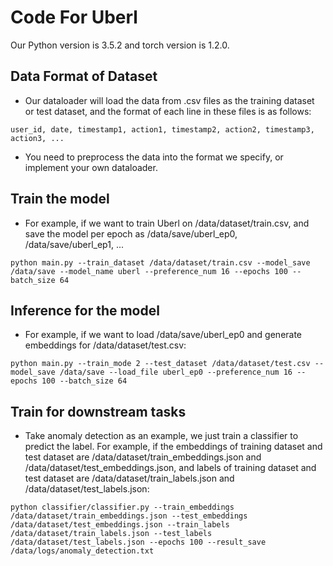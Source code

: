 # Code For Uberl

Our Python version is 3.5.2 and torch version is 1.2.0.

## Data Format of Dataset
+ Our dataloader will load the data from .csv files as the training dataset or test dataset, and the format of each line in these files is as follows:
~~~
user_id, date, timestamp1, action1, timestamp2, action2, timestamp3, action3, ...
~~~
+ You need to preprocess the data into the format we specify, or implement your own dataloader.

## Train the model
+ For example, if we want to train Uberl on /data/dataset/train.csv, and save the model per epoch as /data/save/uberl_ep0, /data/save/uberl_ep1, ...
~~~
python main.py --train_dataset /data/dataset/train.csv --model_save /data/save --model_name uberl --preference_num 16 --epochs 100 --batch_size 64
~~~

## Inference for the model
+ For example, if we want to load /data/save/uberl_ep0 and generate embeddings for /data/dataset/test.csv:
~~~
python main.py --train_mode 2 --test_dataset /data/dataset/test.csv --model_save /data/save --load_file uberl_ep0 --preference_num 16 --epochs 100 --batch_size 64
~~~

## Train for downstream tasks

+ Take anomaly detection as an example, we just train a classifier to predict the label. For example, if the embeddings of training dataset and test dataset are /data/dataset/train_embeddings.json and /data/dataset/test_embeddings.json, and labels of training dataset and test dataset are /data/dataset/train_labels.json and /data/dataset/test_labels.json:
~~~
python classifier/classifier.py --train_embeddings /data/dataset/train_embeddings.json --test_embeddings /data/dataset/test_embeddings.json --train_labels /data/dataset/train_labels.json --test_labels /data/dataset/test_labels.json --epochs 100 --result_save /data/logs/anomaly_detection.txt
~~~